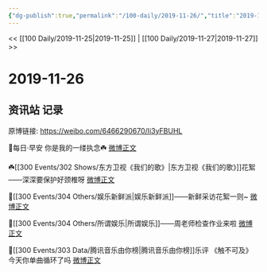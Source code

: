 ```yaml
---
{"dg-publish":true,"permalink":"/100-daily/2019-11-26/","title":"2019-11-26"}
---
```



<< [[100 Daily/2019-11-25\|2019-11-25]] | [[100 Daily/2019-11-27\|2019-11-27]] >>

# 2019-11-26

## 资讯站 记录

原博链接: https://weibo.com/6466290670/Ii3yFBUHL

🌿每日·早安
你是我的一缕执念☘️
[微博正文](https://m.weibo.cn/6466290670/4442797186966389)

☘️[[300 Events/302 Shows/东方卫视《我们的歌》\|东方卫视《我们的歌》]]花絮——深深要保护好颈椎呀
[微博正文](https://m.weibo.cn/6466290670/4442843206637758)

🌿[[300 Events/304 Others/娱乐新鲜派\|娱乐新鲜派]]——新鲜采访花絮一则~
[微博正文](https://m.weibo.cn/6466290670/4442850358304651)

🌿[[300 Events/304 Others/所谓娱乐\|所谓娱乐]]——周老师检查作业来啦
[微博正文](https://m.weibo.cn/6466290670/4442869878380419)

🌿[[300 Events/303 Data/腾讯音乐由你榜\|腾讯音乐由你榜]]乐评
《触不可及》今天你单曲循环了吗
[微博正文](https://m.weibo.cn/6466290670/4442960475419873)
